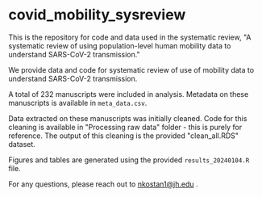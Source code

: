 # covid_mobility_sysreview
This is the repository for code and data used in the systematic review, "A systematic review of using population-level human mobility data to understand SARS-CoV-2 transmission."

We provide data and code for systematic review of use of mobility data to understand SARS-CoV-2 transmission.

A total of 232 manuscripts were included in analysis. Metadata on these manuscripts is available in `meta_data.csv`.  

Data extracted on these manuscripts was initially cleaned. Code for this cleaning is available in "Processing raw data" folder - this is purely for reference. The output of this cleaning is the provided "clean_all.RDS" dataset.  

Figures and tables are generated using the provided `results_20240104.R` file.

For any questions, please reach out to nkostan1@jh.edu .

